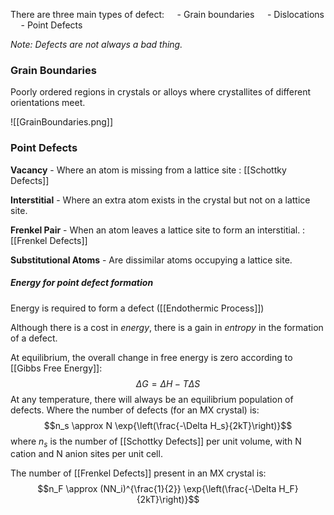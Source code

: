 There are three main types of defect:
$\quad$- Grain boundaries
$\quad$- Dislocations
$\quad$- Point Defects

*Note: Defects are not always a bad thing.*

### Grain Boundaries
Poorly ordered regions in crystals or alloys where crystallites of different orientations meet.

![[GrainBoundaries.png]]
### Point Defects

**Vacancy** - Where an atom is missing from a lattice site : [[Schottky Defects]]

**Interstitial** - Where an extra atom exists in the crystal but not on a lattice site.

**Frenkel Pair** - When an atom leaves a lattice site to form an interstitial. : [[Frenkel Defects]]

**Substitutional Atoms** - Are dissimilar atoms occupying a lattice site.

##### Energy for point defect formation
Energy is required to form a defect ([[Endothermic Process]])

Although there is a cost in *energy*, there is a gain in *entropy* in the formation of a defect.

At equilibrium, the overall change in free energy is zero according to [[Gibbs Free Energy]]: $$\Delta G = \Delta H - T\Delta S$$
At any temperature, there will always be an equilibrium population of defects. Where the number of defects (for an MX crystal) is: $$n_s \approx N \exp{\left(\frac{-\Delta H_s}{2kT}\right)}$$
where $n_s$ is the number of [[Schottky Defects]] per unit volume, with N cation and N anion sites per unit cell.

The number of [[Frenkel Defects]] present in an MX crystal is: $$n_F \approx (NN_i)^{\frac{1}{2}} \exp{\left(\frac{-\Delta H_F}{2kT}\right)}$$
